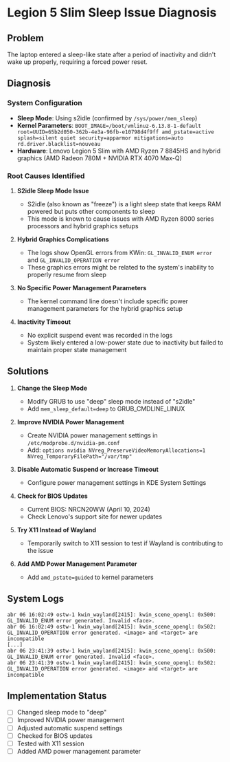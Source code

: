 # Legion 5 Slim Sleep Issue Diagnosis

## Problem
The laptop entered a sleep-like state after a period of inactivity and didn't wake up properly, requiring a forced power reset.

## Diagnosis

### System Configuration
- **Sleep Mode**: Using s2idle (confirmed by `/sys/power/mem_sleep`)
- **Kernel Parameters**: `BOOT_IMAGE=/boot/vmlinuz-6.13.8-1-default root=UUID=65b2d050-362b-4e3a-96fb-e10798d4f9ff amd_pstate=active splash=silent quiet security=apparmor mitigations=auto rd.driver.blacklist=nouveau`
- **Hardware**: Lenovo Legion 5 Slim with AMD Ryzen 7 8845HS and hybrid graphics (AMD Radeon 780M + NVIDIA RTX 4070 Max-Q)

### Root Causes Identified

1. **S2idle Sleep Mode Issue**
   - S2idle (also known as "freeze") is a light sleep state that keeps RAM powered but puts other components to sleep
   - This mode is known to cause issues with AMD Ryzen 8000 series processors and hybrid graphics setups

2. **Hybrid Graphics Complications**
   - The logs show OpenGL errors from KWin: `GL_INVALID_ENUM error` and `GL_INVALID_OPERATION error`
   - These graphics errors might be related to the system's inability to properly resume from sleep

3. **No Specific Power Management Parameters**
   - The kernel command line doesn't include specific power management parameters for the hybrid graphics setup

4. **Inactivity Timeout**
   - No explicit suspend event was recorded in the logs
   - System likely entered a low-power state due to inactivity but failed to maintain proper state management

## Solutions

1. **Change the Sleep Mode**
   - Modify GRUB to use "deep" sleep mode instead of "s2idle"
   - Add `mem_sleep_default=deep` to GRUB_CMDLINE_LINUX

2. **Improve NVIDIA Power Management**
   - Create NVIDIA power management settings in `/etc/modprobe.d/nvidia-pm.conf`
   - Add: `options nvidia NVreg_PreserveVideoMemoryAllocations=1 NVreg_TemporaryFilePath="/var/tmp"`

3. **Disable Automatic Suspend or Increase Timeout**
   - Configure power management settings in KDE System Settings

4. **Check for BIOS Updates**
   - Current BIOS: NRCN20WW (April 10, 2024)
   - Check Lenovo's support site for newer updates

5. **Try X11 Instead of Wayland**
   - Temporarily switch to X11 session to test if Wayland is contributing to the issue

6. **Add AMD Power Management Parameter**
   - Add `amd_pstate=guided` to kernel parameters

## System Logs
```
abr 06 16:02:49 ostw-1 kwin_wayland[2415]: kwin_scene_opengl: 0x500: GL_INVALID_ENUM error generated. Invalid <face>.
abr 06 16:02:49 ostw-1 kwin_wayland[2415]: kwin_scene_opengl: 0x502: GL_INVALID_OPERATION error generated. <image> and <target> are incompatible
[...]
abr 06 23:41:39 ostw-1 kwin_wayland[2415]: kwin_scene_opengl: 0x500: GL_INVALID_ENUM error generated. Invalid <face>.
abr 06 23:41:39 ostw-1 kwin_wayland[2415]: kwin_scene_opengl: 0x502: GL_INVALID_OPERATION error generated. <image> and <target> are incompatible
```

## Implementation Status

- [ ] Changed sleep mode to "deep"
- [ ] Improved NVIDIA power management
- [ ] Adjusted automatic suspend settings
- [ ] Checked for BIOS updates
- [ ] Tested with X11 session
- [ ] Added AMD power management parameter
